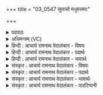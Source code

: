 +++
title = "03_0547 सुतासो मधुमत्तमाः"

+++
<details><summary>पदपाठः</summary>

सु꣣ता꣡सः꣢। म꣡धु꣢꣯मत्तमाः। सो꣡माः꣢꣯। इ꣡न्द्रा꣢꣯य। मन्दि꣡नः꣢। प꣣वि꣡त्र꣢वन्तः। अ꣣क्षरन्। देवा꣢न्। ग꣣च्छन्तु। वः। म꣡दाः꣢꣯। ५४७।
</details>

<details><summary>अधिमन्त्रम् (VC)</summary>

- पवमानः सोमः
- ययातिर्नाहुषः
- अनुष्टुप्
- गान्धारः
- पावमानं काण्डम्
</details>

<details><summary>हिन्दी : आचार्य रामनाथ वेदालंकार - विषयः</summary>

अगले मन्त्र में परमानन्दरूप सोमरस का विषय है।
</details>

<details><summary>हिन्दी : आचार्य रामनाथ वेदालंकार - पदार्थः</summary>

पदार्थान्वयभाषाः -  (मधुमत्तमाः) सबसे अधिक मधुर, (मन्दिनः) हर्षजनक (सोमाः) परमानन्द-रस (इन्द्राय) जीवात्मा के लिए (सुतासः) अभिषुत किये हुए, (पवित्रवन्तः) मन रूप दशापवित्र से युक्त होकर (अक्षरन्) आत्मा रूप कलश में क्षरित होते हैं। वे (मदाः) परमानन्दरस (वः) आप (देवान्) सब विद्वान् जनों को (गच्छन्तु) प्राप्त होवें ॥३॥
</details>

<details><summary>हिन्दी : आचार्य रामनाथ वेदालंकार - भावार्थः</summary>

भावार्थभाषाः -  ध्यान द्वारा परमात्मा के पास से प्रादुर्भूत अत्यन्त मधुर परमानन्दरस मन के माध्यम से जीवात्मा को प्राप्त होते हैं ॥३॥
</details>

<details><summary>संस्कृत : आचार्य रामनाथ वेदालंकार - विषयः</summary>

अथ परमानन्दरूपसोमरसविषयमाह।
</details>

<details><summary>संस्कृत : आचार्य रामनाथ वेदालंकार - पदार्थः</summary>

पदार्थान्वयभाषाः -  (मधुमत्तमाः) अतिशयमधुराः (मन्दिनः) हर्षकराः (सोमाः) परमानन्दरसाः (इन्द्राय) जीवात्मने (सुतासः) अभिषुताः (पवित्रवन्तः२) मनोरूपदशापवित्रयुक्ताः (अक्षरन्) आत्मकलशं प्र क्षरन्ति। ते (मदाः) परमानन्दरसाः (वः) युष्मान् (देवान्) सर्वान् विदुषः (गच्छन्तु) प्राप्नुवन्तु ॥३॥
</details>

<details><summary>संस्कृत : आचार्य रामनाथ वेदालंकार - भावार्थः</summary>

भावार्थभाषाः -  ध्यानद्वारा परमात्मनः सकाशात् प्रादुर्भूता मधुरमधुराः परमानन्दरसा मनसो माध्यमेन जीवात्मानमधिगच्छन्ति ॥३॥
</details>

<details><summary>संस्कृत : आचार्य रामनाथ वेदालंकार - पादटिप्पनी</summary>

टिप्पणी:   १. ऋ० ९।१०१।४, साम० ८७२, अथ० २०।१३७।४। २. पवित्रवन्तः दशापवित्रेण संसृष्टाः—इति भ०।
</details>